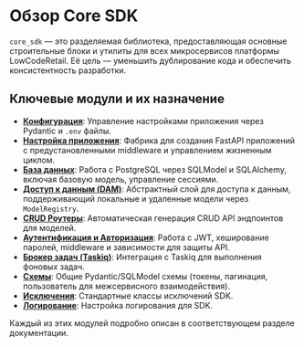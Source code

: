 # Обзор Core SDK

`core_sdk` — это разделяемая библиотека, предоставляющая основные строительные блоки и утилиты для всех микросервисов платформы LowCodeRetail. Её цель — уменьшить дублирование кода и обеспечить консистентность разработки.

## Ключевые модули и их назначение

*   **[Конфигурация](./config.md)**: Управление настройками приложения через Pydantic и `.env` файлы.
*   **[Настройка приложения](./app_setup.md)**: Фабрика для создания FastAPI приложений с предустановленными middleware и управлением жизненным циклом.
*   **[База данных](./database.md)**: Работа с PostgreSQL через SQLModel и SQLAlchemy, включая базовую модель, управление сессиями.
*   **[Доступ к данным (DAM)](./data_access.md)**: Абстрактный слой для доступа к данным, поддерживающий локальные и удаленные модели через `ModelRegistry`.
*   **[CRUD Роутеры](./crud_factory.md)**: Автоматическая генерация CRUD API эндпоинтов для моделей.
*   **[Аутентификация и Авторизация](./auth_security.md)**: Работа с JWT, хеширование паролей, middleware и зависимости для защиты API.
*   **[Брокер задач (Taskiq)](./broker_taskiq.md)**: Интеграция с Taskiq для выполнения фоновых задач.
*   **[Схемы](./schemas.md)**: Общие Pydantic/SQLModel схемы (токены, пагинация, пользователь для межсервисного взаимодействия).
*   **[Исключения](./exceptions.md)**: Стандартные классы исключений SDK.
*   **[Логирование](./logging.md)**: Настройка логирования для SDK.

Каждый из этих модулей подробно описан в соответствующем разделе документации.